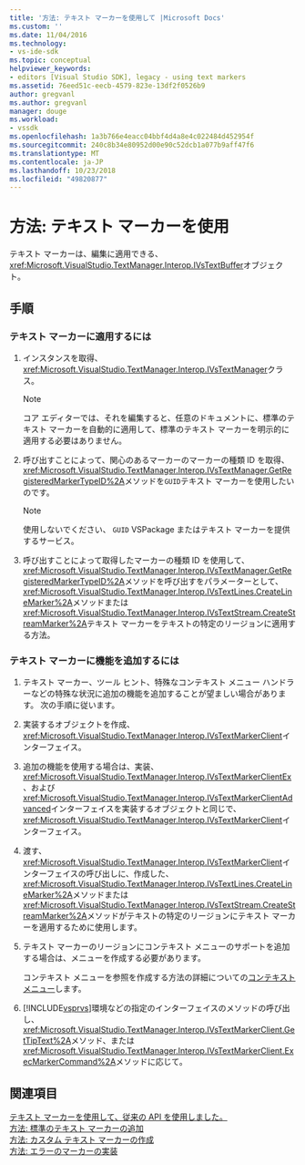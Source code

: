 ```yaml
---
title: '方法: テキスト マーカーを使用して |Microsoft Docs'
ms.custom: ''
ms.date: 11/04/2016
ms.technology:
- vs-ide-sdk
ms.topic: conceptual
helpviewer_keywords:
- editors [Visual Studio SDK], legacy - using text markers
ms.assetid: 76eed51c-eecb-4579-823e-13df2f0526b9
author: gregvanl
ms.author: gregvanl
manager: douge
ms.workload:
- vssdk
ms.openlocfilehash: 1a3b766e4eacc04bbf4d4a8e4c022484d452954f
ms.sourcegitcommit: 240c8b34e80952d00e90c52dcb1a077b9aff47f6
ms.translationtype: MT
ms.contentlocale: ja-JP
ms.lasthandoff: 10/23/2018
ms.locfileid: "49820877"
---
```

# <a name="how-to-use-text-markers"></a>方法: テキスト マーカーを使用
テキスト マーカーは、編集に適用できる、<xref:Microsoft.VisualStudio.TextManager.Interop.IVsTextBuffer>オブジェクト。  
  
## <a name="procedures"></a>手順  
  
### <a name="to-apply-text-markers"></a>テキスト マーカーに適用するには  
  
1.  インスタンスを取得、<xref:Microsoft.VisualStudio.TextManager.Interop.IVsTextManager>クラス。  
  
    > [!NOTE]
    >  コア エディターでは、それを編集すると、任意のドキュメントに、標準のテキスト マーカーを自動的に適用して、標準のテキスト マーカーを明示的に適用する必要はありません。  
  
2.  呼び出すことによって、関心のあるマーカーのマーカーの種類 ID を取得、<xref:Microsoft.VisualStudio.TextManager.Interop.IVsTextManager.GetRegisteredMarkerTypeID%2A>メソッドを`GUID`テキスト マーカーを使用したいのです。  
  
    > [!NOTE]
    >  使用しないでください、 `GUID` VSPackage またはテキスト マーカーを提供するサービス。  
  
3.  呼び出すことによって取得したマーカーの種類 ID を使用して、<xref:Microsoft.VisualStudio.TextManager.Interop.IVsTextManager.GetRegisteredMarkerTypeID%2A>メソッドを呼び出すをパラメーターとして、<xref:Microsoft.VisualStudio.TextManager.Interop.IVsTextLines.CreateLineMarker%2A>メソッドまたは<xref:Microsoft.VisualStudio.TextManager.Interop.IVsTextStream.CreateStreamMarker%2A>テキスト マーカーをテキストの特定のリージョンに適用する方法。  
  
### <a name="to-add-features-to-text-markers"></a>テキスト マーカーに機能を追加するには  
  
1. テキスト マーカー、ツール ヒント、特殊なコンテキスト メニュー ハンドラーなどの特殊な状況に追加の機能を追加することが望ましい場合があります。 次の手順に従います。  
  
2. 実装するオブジェクトを作成、<xref:Microsoft.VisualStudio.TextManager.Interop.IVsTextMarkerClient>インターフェイス。  
  
3. 追加の機能を使用する場合は、実装、 <xref:Microsoft.VisualStudio.TextManager.Interop.IVsTextMarkerClientEx>、および<xref:Microsoft.VisualStudio.TextManager.Interop.IVsTextMarkerClientAdvanced>インターフェイスを実装するオブジェクトと同じで、<xref:Microsoft.VisualStudio.TextManager.Interop.IVsTextMarkerClient>インターフェイス。  
  
4. 渡す、<xref:Microsoft.VisualStudio.TextManager.Interop.IVsTextMarkerClient>インターフェイスの呼び出しに、作成した、<xref:Microsoft.VisualStudio.TextManager.Interop.IVsTextLines.CreateLineMarker%2A>メソッドまたは<xref:Microsoft.VisualStudio.TextManager.Interop.IVsTextStream.CreateStreamMarker%2A>メソッドがテキストの特定のリージョンにテキスト マーカーを適用するために使用します。  
  
5. テキスト マーカーのリージョンにコンテキスト メニューのサポートを追加する場合は、メニューを作成する必要があります。  
  
    コンテキスト メニューを参照を作成する方法の詳細についての[コンテキスト メニュー](../extensibility/context-menus.md)します。  
  
6. [!INCLUDE[vsprvs](../code-quality/includes/vsprvs_md.md)]環境などの指定のインターフェイスのメソッドの呼び出し、<xref:Microsoft.VisualStudio.TextManager.Interop.IVsTextMarkerClient.GetTipText%2A>メソッド、または<xref:Microsoft.VisualStudio.TextManager.Interop.IVsTextMarkerClient.ExecMarkerCommand%2A>メソッドに応じて。  
  
## <a name="see-also"></a>関連項目  
 [テキスト マーカーを使用して、従来の API を使用しました。](../extensibility/using-text-markers-with-the-legacy-api.md)   
 [方法: 標準のテキスト マーカーの追加](../extensibility/how-to-add-standard-text-markers.md)   
 [方法: カスタム テキスト マーカーの作成](../extensibility/how-to-create-custom-text-markers.md)   
 [方法: エラーのマーカーの実装](../extensibility/how-to-implement-error-markers.md)